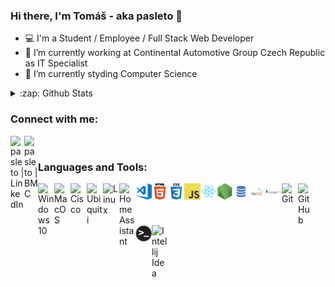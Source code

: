 ### Hi there, I'm Tomáš - aka pasleto 👋

- 💻 I'm a Student / Employee / Full Stack Web Developer
- 🏢 I’m currently working at Continental Automotive Group Czech Republic as IT Specialist
- 🚀 I’m currently styding Computer Science

<details>
  <summary>:zap: Github Stats</summary>
  <img align="left" alt="pasleto's Github Stats" src="https://github-readme-stats.vercel.app/api?username=pasleto&show_icons=true&hide_border=true" />
</details>

### Connect with me:

[<img align="left" alt="pasleto | LinkedIn" width="22px" src="https://cdn.jsdelivr.net/npm/simple-icons@v3/icons/linkedin.svg" />][linkedin]
[<img align="left" alt="pasleto | BMC" width="22px" src="https://cdn.jsdelivr.net/npm/simple-icons@3.7.0/icons/buymeacoffee.svg" />][bmc]

<br />

### Languages and Tools:

<img align="left" alt="Windows 10" width="26px" src="https://cdn.jsdelivr.net/npm/simple-icons@3.7.0/icons/windows.svg" />
<img align="left" alt="MacOS" width="26px" src="https://cdn.jsdelivr.net/npm/simple-icons@3.7.0/icons/apple.svg" />
<img align="left" alt="Cisco" width="26px" src="https://cdn.jsdelivr.net/npm/simple-icons@3.7.0/icons/cisco.svg" />
<img align="left" alt="Ubiquiti" width="26px" src="https://cdn.jsdelivr.net/npm/simple-icons@3.7.0/icons/ubiquiti.svg" />
<img align="left" alt="Linux" width="26px" src="https://cdn.jsdelivr.net/npm/simple-icons@3.7.0/icons/linux.svg" />
<img align="left" alt="Home Assistant" width="26px" src="https://cdn.jsdelivr.net/npm/simple-icons@3.7.0/icons/homeassistant.svg" />
<img align="left" alt="Visual Studio Code" width="26px" src="https://raw.githubusercontent.com/github/explore/80688e429a7d4ef2fca1e82350fe8e3517d3494d/topics/visual-studio-code/visual-studio-code.png" />
<img align="left" alt="HTML5" width="26px" src="https://raw.githubusercontent.com/github/explore/80688e429a7d4ef2fca1e82350fe8e3517d3494d/topics/html/html.png" />
<img align="left" alt="CSS3" width="26px" src="https://raw.githubusercontent.com/github/explore/80688e429a7d4ef2fca1e82350fe8e3517d3494d/topics/css/css.png" />
<img align="left" alt="JavaScript" width="26px" src="https://raw.githubusercontent.com/github/explore/80688e429a7d4ef2fca1e82350fe8e3517d3494d/topics/javascript/javascript.png" />
<img align="left" alt="React" width="26px" src="https://raw.githubusercontent.com/github/explore/80688e429a7d4ef2fca1e82350fe8e3517d3494d/topics/react/react.png" />
<img align="left" alt="Node.js" width="26px" src="https://raw.githubusercontent.com/github/explore/80688e429a7d4ef2fca1e82350fe8e3517d3494d/topics/nodejs/nodejs.png" />
<img align="left" alt="SQL" width="26px" src="https://raw.githubusercontent.com/github/explore/80688e429a7d4ef2fca1e82350fe8e3517d3494d/topics/sql/sql.png" />
<img align="left" alt="MySQL" width="26px" src="https://raw.githubusercontent.com/github/explore/80688e429a7d4ef2fca1e82350fe8e3517d3494d/topics/mysql/mysql.png" />
<img align="left" alt="MongoDB" width="26px" src="https://raw.githubusercontent.com/github/explore/80688e429a7d4ef2fca1e82350fe8e3517d3494d/topics/mongodb/mongodb.png" />
<img align="left" alt="Git" width="26px" src="https://cdn.jsdelivr.net/npm/simple-icons@3.7.0/icons/git.svg" />
<img align="left" alt="GitHub" width="26px" src="https://cdn.jsdelivr.net/npm/simple-icons@3.7.0/icons/github.svg" />
<img align="left" alt="Terminal" width="26px" src="https://raw.githubusercontent.com/github/explore/80688e429a7d4ef2fca1e82350fe8e3517d3494d/topics/terminal/terminal.png" />
<img align="left" alt="Intellij Idea" width="26px" src="https://dashboard.snapcraft.io/site_media/appmedia/2017/11/icon_CE_256_2Qe5uEl.png" />

[linkedin]: https://www.linkedin.com/in/tomas-pasler
[bmc]: https://www.buymeacoffee.com/pasleto
[stats]: https://github-readme-stats.vercel.app/api?username=pasleto&show_icons=true
